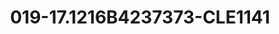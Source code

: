 ---
title: 019-17.1216B4237373-CLE1141
image: 019-17.1216B4237373-CLE1141.png
brand: classic-collection
layout: vestito
---